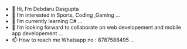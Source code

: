- 👋 Hi, I’m Debdaru Dasgupta 
- 👀 I’m interested in Sports, Coding ,Gaming ...
- 🌱 I’m currently learning C# ...
- 💞️ I’m looking forward to collaborate on web developement and mobile app developement ...
- 📫 How to reach me Whatsapp no : 8787588495 ...

<!---
Debdaru07/Debdaru07 is a ✨ special ✨ repository because its `README.md` (this file) appears on your GitHub profile.
You can click the Preview link to take a look at your changes.
--->

